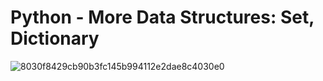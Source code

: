 # Python - More Data Structures: Set, Dictionary

![8030f8429cb90b3fc145b994112e2dae8c4030e0](https://github.com/hfakir/alx-higher_level_programming/assets/114278488/f796f471-9fb8-414f-8690-ff2128ba332b)

